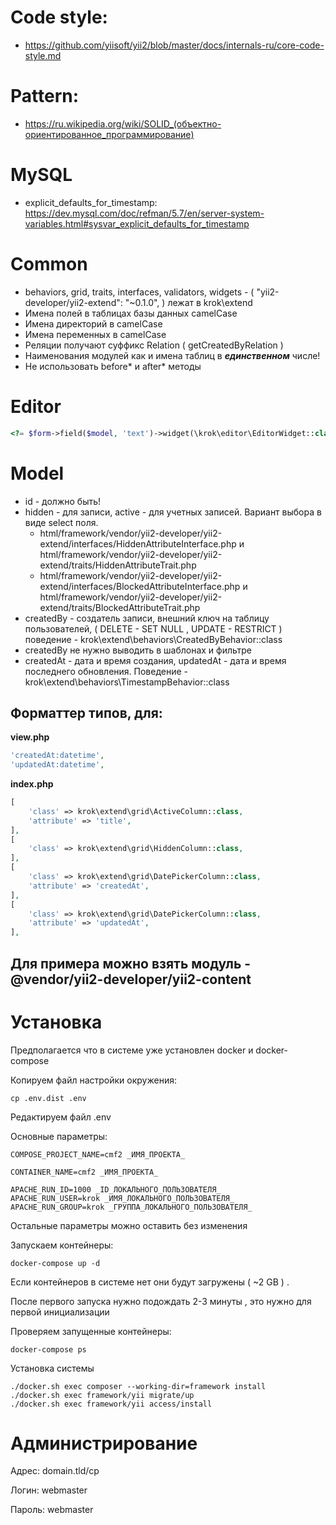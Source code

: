 Code style:
===========
* https://github.com/yiisoft/yii2/blob/master/docs/internals-ru/core-code-style.md

Pattern:
========
* https://ru.wikipedia.org/wiki/SOLID_(объектно-ориентированное_программирование)

MySQL
=====
* explicit_defaults_for_timestamp: https://dev.mysql.com/doc/refman/5.7/en/server-system-variables.html#sysvar_explicit_defaults_for_timestamp

Common
======
* behaviors, grid, traits, interfaces, validators, widgets - ( "yii2-developer/yii2-extend": "~0.1.0", ) лежат в krok\extend
* Имена полей в таблицах базы данных camelCase
* Имена директорий в camelCase
* Имена переменных в camelCase
* Реляции получают суффикс Relation ( getCreatedByRelation )
* Наименования модулей как и имена таблиц в ***единственном*** числе!
* Не использовать before* и after* методы

Editor
======
```php
<?= $form->field($model, 'text')->widget(\krok\editor\EditorWidget::class) ?>
```

Model
=====
* id - должно быть!
* hidden - для записи, active - для учетных записей. Вариант выбора в виде select поля.
    * html/framework/vendor/yii2-developer/yii2-extend/interfaces/HiddenAttributeInterface.php и html/framework/vendor/yii2-developer/yii2-extend/traits/HiddenAttributeTrait.php
    * html/framework/vendor/yii2-developer/yii2-extend/interfaces/BlockedAttributeInterface.php и html/framework/vendor/yii2-developer/yii2-extend/traits/BlockedAttributeTrait.php
* createdBy - создатель записи, внешний ключ на таблицу пользователей, ( DELETE - SET NULL , UPDATE - RESTRICT ) поведение - krok\extend\behaviors\CreatedByBehavior::class 
* createdBy не нужно выводить в шаблонах и фильтре
* createdAt - дата и время создания, updatedAt - дата и время последнего обновления. Поведение - krok\extend\behaviors\TimestampBehavior::class 

Форматтер типов, для:
--------------------

**view.php**

```php
'createdAt:datetime',
'updatedAt:datetime',
```

**index.php**

```php
[
    'class' => krok\extend\grid\ActiveColumn::class,
    'attribute' => 'title',
],
[
    'class' => krok\extend\grid\HiddenColumn::class,
],
[
    'class' => krok\extend\grid\DatePickerColumn::class,
    'attribute' => 'createdAt',
],
[
    'class' => krok\extend\grid\DatePickerColumn::class,
    'attribute' => 'updatedAt',
],
```

Для примера можно взять модуль - @vendor/yii2-developer/yii2-content
--------------------------------------------------------------------

Установка
=========

Предполагается что в системе уже установлен docker и docker-compose

Копируем файл настройки окружения:

```
cp .env.dist .env
```

Редактируем файл .env

Основные параметры:

```
COMPOSE_PROJECT_NAME=cmf2 _ИМЯ_ПРОЕКТА_

CONTAINER_NAME=cmf2 _ИМЯ_ПРОЕКТА_

APACHE_RUN_ID=1000 _ID_ЛОКАЛЬНОГО_ПОЛЬЗОВАТЕЛЯ_
APACHE_RUN_USER=krok _ИМЯ_ЛОКАЛЬНОГО_ПОЛЬЗОВАТЕЛЯ_
APACHE_RUN_GROUP=krok _ГРУППА_ЛОКАЛЬНОГО_ПОЛЬЗОВАТЕЛЯ_
```

Остальные параметры можно оставить без изменения

Запускаем контейнеры:

```
docker-compose up -d
```

Если контейнеров в системе нет они будут загружены ( ~2 GB ) .

После первого запуска нужно подождать 2-3 минуты , это нужно для первой инициализации

Проверяем запущенные контейнеры:

```
docker-compose ps
```

Установка системы

```
./docker.sh exec composer --working-dir=framework install
./docker.sh exec framework/yii migrate/up
./docker.sh exec framework/yii access/install
```

Администрирование
=================

Адрес: domain.tld/cp

Логин: webmaster

Пароль: webmaster
